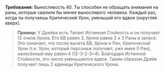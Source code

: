 **Требования:** Выносливость 40.
Ты способен не обращать внимания на раны, которые свалили бы менее выносливого человека. Каждый раз, когда ты получаешь Критический Урон, уменьшай его вдвое (округляя вверх).
> **Пример:** У Дрейка есть Талант Истинная Стойкость и он получает 12 очков Урона. Его БВ равен 3, броня равна 2 и 3 Раны в запасе. Это означает, что после вычета БВ, брони и Ран, Критический Урон (т.е. Урон, который персонаж получает, уже имея 0 Ран), нанесённый ему равен 4 (12-3-2-3=4). Благодаря Истинной Стойкости, это число уменьшается вдвое. Таким образом Дрейк получает лишь 2 единицы Критического Урона.